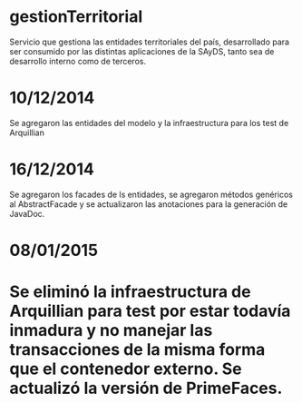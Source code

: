 gestionTerritorial
==================
Servicio que gestiona las entidades territoriales del país, desarrollado para ser consumido por las distintas aplicaciones de la SAyDS, tanto sea de desarrollo interno como de terceros.

10/12/2014
==========
Se agregaron las entidades del modelo y la infraestructura para los test de Arquillian

16/12/2014
==========
Se agregaron los facades de ls entidades, se agregaron métodos genéricos al AbstractFacade y se actualizaron las anotaciones para la generación de JavaDoc.

08/01/2015
==========
Se eliminó la infraestructura de Arquillian para test por estar todavía inmadura y no manejar las transacciones de la misma forma que el contenedor externo. Se actualizó la versión de PrimeFaces.
=======
